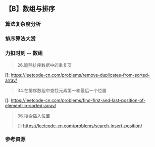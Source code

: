 ## 【B】数组与排序

### 算法复杂度分析













### 排序算法大赏















### 力扣时刻 -- 数组

> 26.删除排序数据中的重复项

[]: https://leetcode-cn.com/problems/remove-duplicates-from-sorted-array/

















> 34.在排序数组中查找元素第一和最后一个位置

[]: https://leetcode-cn.com/problems/find-first-and-last-position-of-element-in-sorted-array/

















>   36.搜索插入位置
>
>   []: https://leetcode-cn.com/problems/search-insert-position/









### 参考资源

